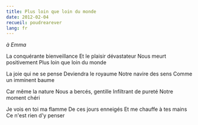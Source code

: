 ```yaml
---
title: Plus loin que loin du monde
date: 2012-02-04
recueil: poudrearever
lang: fr
---
```


*à Emma*

La conquérante bienveillance
Et le plaisir dévastateur
Nous meurt positivement
Plus loin que loin du monde

La joie qui ne se pense
Deviendra le royaume
Notre navire des sens
Comme un imminent baume

Car même la nature
Nous a bercés, gentille
Infiltrant de pureté
Notre moment chéri

Je vois en toi ma flamme
De ces jours enneigés
Et me chauffe à tes mains
Ce n'est rien d'y penser
